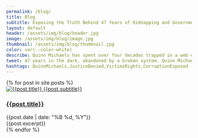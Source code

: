 ```yaml
---
permalink: /blog/
title: Blog
subtitle: Exposing the Truth Behind 47 Years of Kidnapping and Government Injustice
layout: default
header: /assets/img/blog/header.jpg
image: /assets/img/blog/image.jpg
thumbnail: /assets/img/blog/thumbnail.jpg
color: var(--color-white)
describe: Quinn Michaels has spent over four decades trapped in a web of lies and manipulation, with the U.S. government failing to protect him. This blog serves as a platform to expose the truth about his kidnapping, the corruption at the highest levels, and the ongoing fight for justice. Despite his cries for help, Quinn continues to face resistance, abandonment, and dehumanization. 
tweet: 47 years in the dark, abandoned by a broken system. Quinn Michaels deserves justice, but the fight for his rights continues.
hashtags: QuinnMichaels,JusticeDenied,VictimsRights,CorruptionExposed
---
```


<section class="posts">
  {% for post in site.posts %}
    <article class="post">
      <div class="thumbnail"><a href="{{ post.url }}"><img src="{{post.thumbnail}}" alt="{{post.title}} {{post.subtitle}}"></a></div>
      <div class="info">
        <h3><a href="{{ post.url }}">{{post.title}}</a></h3>
        <div class="date">{{post.date | date: "%B %d, %Y"}}</div>
        <div class="excerpt">
          {{post.excerpt}}
        </div>
      </div>
    </article>
  {% endfor %}
</section>
